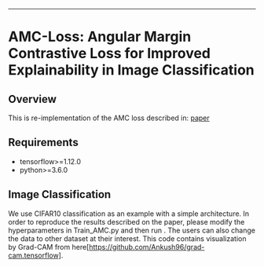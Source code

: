 _______
# AMC-Loss: Angular Margin Contrastive Loss for Improved Explainability in Image Classification

## Overview
This is re-implementation of the AMC loss described in: [paper](https://arxiv.org/pdf/2004.09805.pdf)

## Requirements
* tensorflow>=1.12.0
* python>=3.6.0

## Image Classification
We use CIFAR10 classification as an example with a simple architecture. In order to reproduce the results described on the paper, please modify the hyperparameters in Train_AMC.py and then run <python Train_AMC.py>. The users can also change the data to other dataset at their interest. This code contains visualization by Grad-CAM from here[https://github.com/Ankush96/grad-cam.tensorflow]. 
